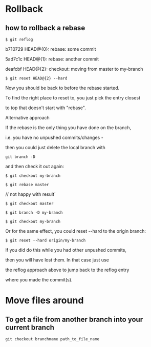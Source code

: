 # Rollback

## how to rollback a rebase

`$ git reflog`

b710729 HEAD@{0}: rebase: some commit

5ad7c1c HEAD@{1}: rebase: another commit

deafcbf HEAD@{2}: checkout: moving from master to my-branch

`$ git reset HEAD@{2} --hard`

Now you should be back to before the rebase started.

To find the right place to reset to, you just pick the entry closest 

to top that doesn't start with "rebase".

Alternative approach

If the rebase is the only thing you have done on the branch, 

i.e. you have no unpushed commits/changes - 

then you could just delete the local branch with 

`git branch -D `

and then check it out again:

`$ git checkout my-branch`

`$ git rebase master`

// not happy with result`

`$ git checkout master`

`$ git branch -D my-branch`

`$ git checkout my-branch`

Or for the same effect, you could reset --hard to the origin branch:

`$ git reset --hard origin/my-branch`

If you did do this while you had other unpushed commits, 

then you will have lost them. In that case just use

the reflog approach above to jump back to the reflog entry 

where you made the commit(s).

# Move files around
## To get a file from another branch into your current branch
`git checkout branchname path_to_file_name`
